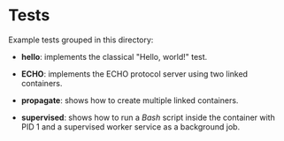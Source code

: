 # Tests

Example tests grouped in this directory:

* **hello**: implements the classical "Hello, world!" test.

* **ECHO**: implements the ECHO protocol server using two linked containers.

* **propagate**: shows how to create multiple linked containers.

* **supervised**: shows how to run a _Bash_ script inside the container with PID 1 and
a supervised worker service as a background job.

<!--
vim:syntax=markdown:et:ts=4:sw=4:ai
-->
